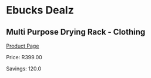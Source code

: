 
# Ebucks Dealz
## Multi Purpose Drying Rack - Clothing
[Product Page](https://www.ebucks.com/web/shop/productSelected.do?prodId=1136292392&catId=714962196)

Price: R399.00

Savings: 120.0


	